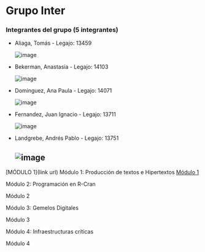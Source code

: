 # Grupo Inter
### Integrantes del grupo (5 integrantes)
* Aliaga, Tomás - Legajo: 13459

    ![image](https://github.com/user-attachments/assets/328d5558-544d-4dac-aff6-02f55f61427b)

* Bekerman, Anastasia - Legajo: 14103

    ![image](https://github.com/user-attachments/assets/870c3651-030f-4a81-875f-a9879e58a071)
  
* Dominguez, Ana Paula - Legajo: 14071

    ![image](https://github.com/user-attachments/assets/1e5605cd-7285-4233-9732-465fcb35138e)

* Fernandez, Juan Ignacio - Legajo: 13711

    ![image](https://github.com/user-attachments/assets/a8a9ae1b-df50-4b71-98ae-19b2ca72b3fb)
  
* Landgrebe, Andrés Pablo - Legajo: 13751

    ![image](https://github.com/user-attachments/assets/287cd520-c2bd-439a-b179-6a36113eba14)
  ---
[MÓDULO 1](link url)
Módulo 1: Producción de textos e Hipertextos
[Módulo 1]()

Módulo 2: Programación en R-Cran

Módulo 2

Módulo 3: Gemelos Digitales

Módulo 3

Módulo 4: Infraestructuras críticas

Módulo 4
